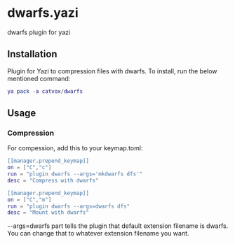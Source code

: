 # dwarfs.yazi
dwarfs plugin for yazi

## Installation

Plugin for Yazi to compression files with dwarfs. To install, run the below mentioned command:

```lua
ya pack -a catvox/dwarfs
```

## Usage

### Compression

For compession, add this to your keymap.toml:

```lua
[[manager.prepend_keymap]]
on = ["C","c"]
run = "plugin dwarfs --args='mkdwarfs dfs'"
desc = "Compress with dwarfs"

[[manager.prepend_keymap]]
on = ["C","m"]
run = "plugin dwarfs --args=dwarfs dfs"
desc = "Mount with dwarfs"

```

--args=dwarfs part tells the plugin that default extension filename is dwarfs. You can change that to whatever extension filename you want.
